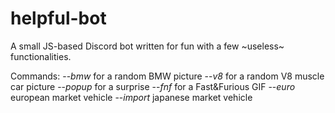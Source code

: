 # helpful-bot
A small JS-based Discord bot written for fun with a few ~useless~ functionalities.

Commands:
--_bmw_    for a random BMW picture
--_v8_     for a random V8 muscle car picture 
--_popup_  for a surprise 
--_fnf_    for a Fast&Furious GIF
--_euro_   european market vehicle 
--_import_ japanese market vehicle
